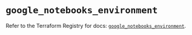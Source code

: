 # `google_notebooks_environment`

Refer to the Terraform Registry for docs: [`google_notebooks_environment`](https://registry.terraform.io/providers/hashicorp/google-beta/6.11.0/docs/resources/google_notebooks_environment).
